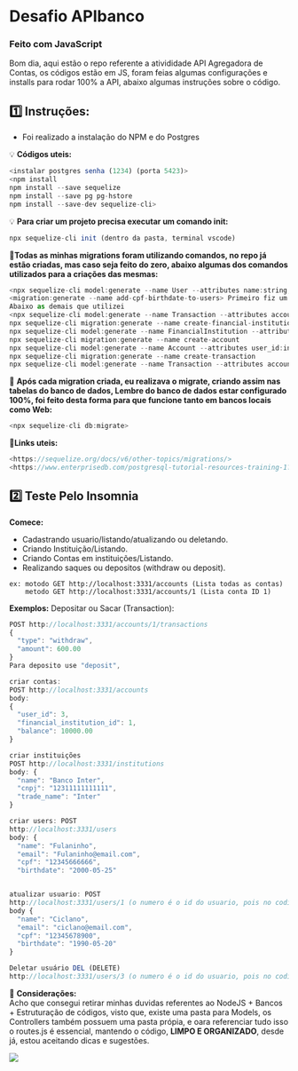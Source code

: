 # Desafio APIbanco
### Feito com JavaScript
<p>
Bom dia, aqui estão o repo referente a ativididade API Agregadora de Contas, os códigos estão em JS, foram feias algumas configurações e installs para rodar 100% a API, abaixo algumas instruções sobre o código.

##  **1️⃣ Instruções:**  
- Foi realizado a instalação do NPM e do Postgres

💡 **Códigos uteis:** 
```javascript
<instalar postgres senha (1234) (porta 5423)>
<npm install
npm install --save sequelize
npm install --save pg pg-hstore
npm install --save-dev sequelize-cli>

```
💡 **Para criar um projeto precisa executar um comando init:** 

```javascript
npx sequelize-cli init (dentro da pasta, terminal vscode)
```
📄**Todas as minhas migrations foram utilizando comandos, no repo já estão criadas, mas caso seja feito do zero, abaixo algumas dos comandos utilizados para a criações das mesmas:** 

```javascript
<npx sequelize-cli model:generate --name User --attributes name:string,email:string>
<migration:generate --name add-cpf-birthdate-to-users> Primeiro fiz um model para user, depois adicionei os campos CPF e data de nascimento
Abaixo as demais que utilizei
<npx sequelize-cli model:generate --name Transaction --attributes account_id:integer,type:string,amount:float
npx sequelize-cli migration:generate --name create-financial-institutions
npx sequelize-cli model:generate --name FinancialInstitution --attributes name:string,cnpj:string,trade_name:string
npx sequelize-cli migration:generate --name create-account
npx sequelize-cli model:generate --name Account --attributes user_id:integer,financial_institution_id:integer,balance:decimal
npx sequelize-cli migration:generate --name create-transaction
npx sequelize-cli model:generate --name Transaction --attributes account_id:integer,type:enum:{deposit,withdraw},amount:decimal>

```
🏦 **Após cada migration criada, eu realizava o migrate, criando assim nas tabelas do banco de dados, Lembre do banco de dados estar configurado 100%,
foi feito desta forma para que funcione tanto em bancos locais como Web:** 
  
  ```javascript
<npx sequelize-cli db:migrate>
```

🌌**Links uteis:**
```javascript
<https://sequelize.org/docs/v6/other-topics/migrations/>
<https://www.enterprisedb.com/postgresql-tutorial-resources-training-1?uuid=69f95902-b451-4735-b7e4-1b62209d4dfd&campaignId=postgres_rc_17>
```

## **2️⃣ Teste Pelo Insomnia**
**Comece:**
- Cadastrando usuario/listando/atualizando ou deletando.
- Criando Instituição/Listando.
- Criando Contas em instituições/Listando.
- Realizando saques ou depositos (withdraw ou deposit).

```Metodo GET é igual para todos os endpoints
ex: motodo GET http://localhost:3331/accounts (Lista todas as contas)
    metodo GET http://localhost:3331/accounts/1 (Lista conta ID 1)
```

**Exemplos:**
Depositar ou Sacar (Transaction):
```javascript
POST http://localhost:3331/accounts/1/transactions
{
  "type": "withdraw",
  "amount": 600.00
}
Para deposito use "deposit",
```

```javascript
criar contas: 
POST http://localhost:3331/accounts
body:
{
  "user_id": 3,
  "financial_institution_id": 1,
  "balance": 10000.00
}
```
```javascript
criar instituições 
POST http://localhost:3331/institutions
body: {
  "name": "Banco Inter",
  "cnpj": "12311111111111",
  "trade_name": "Inter"
}
```

```javascript
criar users: POST
http://localhost:3331/users
body: {
  "name": "Fulaninho",
  "email": "Fulaninho@email.com",
  "cpf": "12345666666",
  "birthdate": "2000-05-25"
```

```javascript

atualizar usuario: POST
http://localhost:3331/users/1 (o numero é o id do usuario, pois no codigo ele pega pelo ID)
body {
  "name": "Ciclano",
  "email": "ciclano@email.com",
  "cpf": "12345678900",
  "birthdate": "1990-05-20"
}
```

```javascript
Deletar usuário DEL (DELETE)
http://localhost:3331/users/3 (o numero é o id do usuario, pois no codigo ele pega pelo ID)
```
📌 **Considerações:**  
Acho que consegui retirar minhas duvidas referentes ao NodeJS + Bancos + Estruturação de códigos, visto que, existe uma pasta para Models, os Controllers também possuem uma pasta própia, e oara referenciar tudo isso o routes.js é essencial, 
mantendo o código, **LIMPO E ORGANIZADO**, desde já, estou aceitando dicas e sugestões.


<img src="https://www.pokemon.com/static-assets/content-assets/cms2/img/pokedex/full/143.png">
 
